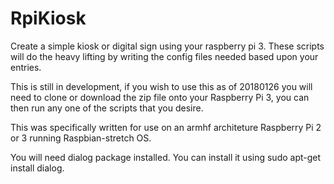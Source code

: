 # RpiKiosk

Create a simple kiosk or digital sign using your raspberry pi 3.  These scripts will do the heavy lifting by writing the config files needed based upon your entries.

This is still in development, if you wish to use this as of 20180126 you will need to clone or download the zip file onto your Raspberry Pi 3, you can then run any one of the scripts that you desire.

This was specifically written for use on an armhf architeture Raspberry Pi 2 or 3 running Raspbian-stretch OS.

You will need dialog package installed.  You can install it using sudo apt-get install dialog.
